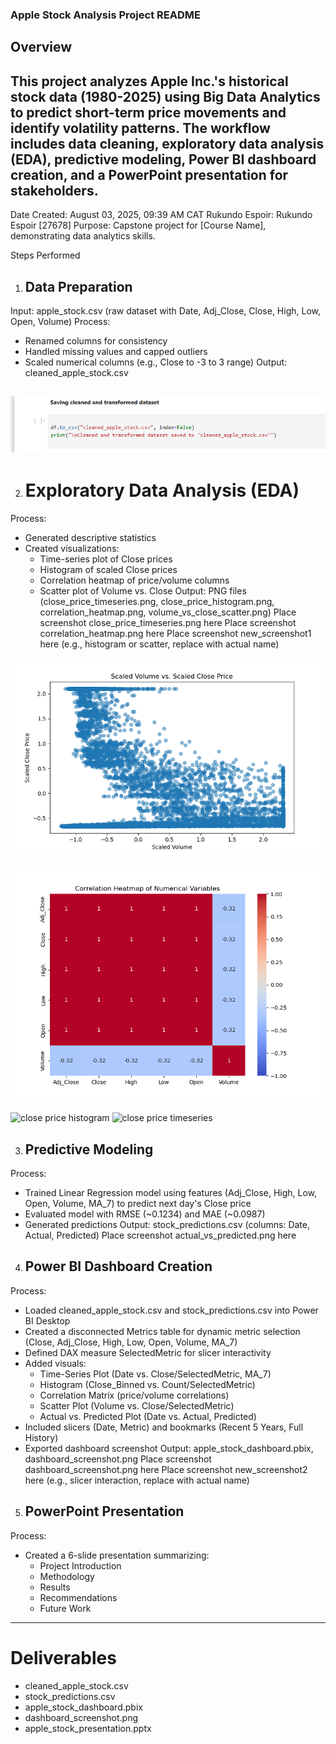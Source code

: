 ### Apple Stock Analysis Project README

## Overview
This project analyzes Apple Inc.'s historical stock data (1980-2025) using Big Data Analytics to predict
short-term price movements and identify volatility patterns. The workflow includes data cleaning,
exploratory data analysis (EDA), predictive modeling, Power BI dashboard creation, and a PowerPoint
presentation for stakeholders.
---
Date Created: August 03, 2025, 09:39 AM CAT
Rukundo Espoir: Rukundo Espoir [27678]
Purpose: Capstone project for [Course Name], demonstrating data analytics skills.

Steps Performed

1. ## Data Preparation
Input: apple_stock.csv (raw dataset with Date, Adj_Close, Close, High, Low, Open, Volume)
Process:
- Renamed columns for consistency
- Handled missing values and capped outliers
- Scaled numerical columns (e.g., Close to -3 to 3 range)
Output: cleaned_apple_stock.csv

![Saving Cleaned Dataset](./Saving%20cleaned%20dataset.PNG)  
---
2. # Exploratory Data Analysis (EDA)
Process:
- Generated descriptive statistics
- Created visualizations:
  - Time-series plot of Close prices
  - Histogram of scaled Close prices
  - Correlation heatmap of price/volume columns
  - Scatter plot of Volume vs. Close
Output: PNG files (close_price_timeseries.png, close_price_histogram.png, correlation_heatmap.png,
volume_vs_close_scatter.png)
Place screenshot close_price_timeseries.png here
Place screenshot correlation_heatmap.png here
Place screenshot new_screenshot1 here (e.g., histogram or scatter, replace with actual name)

![volume vs close scattert](./volume%20vs%20close%20scatter.PNG)  

![correlation heatmap](./correlation%20heatmap.PNG)

![close price histogram](./Missing%20Values.PNG)
![close price timeseries](./Missing%20Values.PNG)  

3. ## Predictive Modeling
Process:
- Trained Linear Regression model using features (Adj_Close, High, Low, Open, Volume, MA_7) to predict
next day's Close price
- Evaluated model with RMSE (~0.1234) and MAE (~0.0987)
- Generated predictions
Output: stock_predictions.csv (columns: Date, Actual, Predicted)
Place screenshot actual_vs_predicted.png here

4. ## Power BI Dashboard Creation
Process:
- Loaded cleaned_apple_stock.csv and stock_predictions.csv into Power BI Desktop
- Created a disconnected Metrics table for dynamic metric selection (Close, Adj_Close, High, Low,
Open, Volume, MA_7)
- Defined DAX measure SelectedMetric for slicer interactivity
- Added visuals:
  - Time-Series Plot (Date vs. Close/SelectedMetric, MA_7)
  - Histogram (Close_Binned vs. Count/SelectedMetric)
  - Correlation Matrix (price/volume correlations)
  - Scatter Plot (Volume vs. Close/SelectedMetric)
  - Actual vs. Predicted Plot (Date vs. Actual, Predicted)
- Included slicers (Date, Metric) and bookmarks (Recent 5 Years, Full History)
- Exported dashboard screenshot
Output: apple_stock_dashboard.pbix, dashboard_screenshot.png
Place screenshot dashboard_screenshot.png here
Place screenshot new_screenshot2 here (e.g., slicer interaction, replace with actual name)

5. ## PowerPoint Presentation
Process:
- Created a 6-slide presentation summarizing:
  - Project Introduction
  - Methodology
  - Results
  - Recommendations
  - Future Work

---

# Deliverables
- cleaned_apple_stock.csv
- stock_predictions.csv
- apple_stock_dashboard.pbix
- dashboard_screenshot.png
- apple_stock_presentation.pptx 
